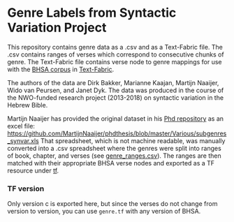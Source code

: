 # Genre Labels from Syntactic Variation Project

This repository contains genre data as a .csv and as a Text-Fabric file. 
The .csv contains ranges of verses which correspond to consecutive chunks of genre.
The Text-Fabric file contains verse node to genre mappings for use with
the [BHSA corpus](https://github.com/ETCBC/bhsa) in [Text-Fabric](https://github.com/annotation/text-fabric).

The authors of the data are Dirk Bakker, Marianne Kaajan, Martijn Naaijer, Wido van Peursen, and Janet Dyk. 
The data was produced in the course of the NWO-funded research project (2013-2018) on syntactic variation
in the Hebrew Bible.

Martijn Naaijer has provided the original dataset in his [Phd repository](https://github.com/MartijnNaaijer/phdthesis)
as an excel file: https://github.com/MartijnNaaijer/phdthesis/blob/master/Various/subgenres_synvar.xls
That spreadsheet, which is not machine readable, was manually converted into a .csv spreadsheet 
where the genres were split into ranges of book, chapter, and verses 
(see [genre_ranges.csv](genre_ranges.csv)). The ranges are then matched with their appropriate 
BHSA verse nodes and exported as a TF resource under [tf](tf).

### TF version

Only version c is exported here, but since the verses do not change from version to version,
you can use `genre.tf` with any version of BHSA.
